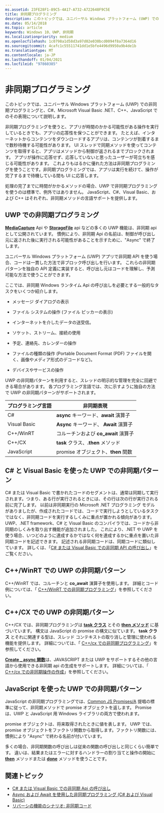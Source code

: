 ```yaml
---
ms.assetid: 23FE28F1-89C5-4A17-A732-A722648F9C5E
title: 非同期プログラミング
description: このトピックでは、ユニバーサル Windows プラットフォーム (UWP) での非同期プログラミングと、C#、Microsoft Visual Basic .NET、C++、JavaScript でのその表現について説明します。
ms.date: 05/14/2018
ms.topic: article
keywords: Windows 10、UWP、非同期
ms.localizationpriority: medium
ms.openlocfilehash: 1c0798a1d58d3a97d02e030bcd0094f8a7364d16
ms.sourcegitcommit: 4cafc1c55511741dd1e5bfe4496d9950a9b4de1b
ms.translationtype: MT
ms.contentlocale: ja-JP
ms.lasthandoff: 01/04/2021
ms.locfileid: "97860385"
---
```

# <a name="asynchronous-programming"></a>非同期プログラミング
このトピックでは、ユニバーサル Windows プラットフォーム (UWP) での非同期プログラミングと、C#、Microsoft Visual Basic .NET、C++、JavaScript でのその表現について説明します。

非同期プログラミングを使うと、アプリが時間のかかる可能性がある操作を実行しているときでも、アプリの応答性を保つことができます。 たとえば、インターネットからコンテンツをダウンロードするアプリは、コンテンツが到着するまで数秒待機する可能性があります。 UI スレッドで同期メソッドを使ってコンテンツを取得すると、アプリはメソッドから制御が返されるまでブロックされます。 アプリが操作に応答せず、応答していないと思ったユーザーが苛立ちを感じる可能性があります。 これよりもはるかに優れた方法は非同期プログラミングを使うことです。非同期プログラミングでは、アプリは実行を続けて、操作が完了するまで待機している間も UI に応答します。

処理の完了までに時間がかかるメソッドの場合、UWP で非同期プログラミングを使うのは標準で、例外ではありません。 JavaScript、C#、Visual Basic、および C++ はそれぞれ、非同期メソッドの言語サポートを提供します。

## <a name="asynchronous-programming-in-the-uwp"></a>UWP での非同期プログラミング
[**MediaCapture**](/uwp/api/Windows.Media.Capture.MediaCapture) Api や [**StorageFile**](/uwp/api/Windows.Storage.StorageFile) api などの多くの UWP 機能は、非同期 api として公開されています。 慣例により、非同期 Api の名前は、制御が呼び出し元に返された後に実行される可能性があることを示すために、"Async" で終了します。

ユニバーサル Windows プラットフォーム (UWP) アプリで非同期 API を使う場合、コードは一貫した方法で非ブロック呼び出しを行います。 これらの非同期パターンを独自の API 定義に実装すると、呼び出し元はコードを理解し、予測可能な方法で使うことができます。

ここでは、非同期 Windows ランタイム Api の呼び出しを必要とする一般的なタスクをいくつか紹介します。

-   メッセージ ダイアログの表示

-   ファイル システムの操作 (ファイル ピッカーの表示)

-   インターネットを介したデータの送受信。

-   ソケット、ストリーム、接続の使用

-   予定、連絡先、カレンダーの操作

-   ファイルの種類の操作 (Portable Document Format (PDF) ファイルを開く、画像やメディア形式のデコードなど)。

-   デバイスやサービスの操作

UWP の非同期パターンを利用すると、スレッドの明示的な管理を完全に回避できる場合があります。 各プログラミング言語では、次に示すように独自の方法で UWP の非同期パターンがサポートされます。

| プログラミング言語 | 非同期表現           |
|----------------------|---------------------------------------|
| C#                   | **async** キーワード、**await** 演算子 |
| Visual Basic         | **Async** キーワード、 **Await** 演算子 |
| C++/WinRT            | コルーチンおよび **co_await** 演算子  |
| C++/CX               | **task** クラス、**.then** メソッド      |
| JavaScript           | promise オブジェクト、**then** 関数     |

## <a name="asynchronous-patterns-in-uwp-using-c-and-visual-basic"></a>C# と Visual Basic を使った UWP での非同期パターン
C# または Visual Basic で書かれたコードのセグメントは、通常は同期して実行されます。つまり、ある行が実行されるときには、その行は次の行が実行される前に完了します。 以前は非同期実行の Microsoft .NET プログラミング モデルがありましたが、作成されたコードでは、コードで実行しようとしているタスクではなく、非同期コードを実行するしくみに重点が置かれる傾向があります。 UWP、.NET framework、C# と Visual Basic のコンパイラでは、コードから非同期のしくみを取り出す機能が追加されました。 これにより、.NET や UWP を使う場合、いつどのように達成するかではなく何を達成するかに重点を置いた非同期コードを記述できます。 記述される非同期コードは、同期コードに類似しています。 詳しくは、「[C# または Visual Basic での非同期 API の呼び出し](call-asynchronous-apis-in-csharp-or-visual-basic.md)」をご覧ください。

## <a name="asynchronous-patterns-in-uwp-with-cwinrt"></a>C++/WinRT での UWP の非同期パターン
C++/WinRT では、コルーチンと **co_await** 演算子を使用します。 詳細とコード例については、「 [C++/WinRT での非同期プログラミング](../cpp-and-winrt-apis/concurrency.md)」を参照してください。

## <a name="asynchronous-patterns-in-uwp-with-ccx"></a>C++/CX での UWP の非同期パターン
C++/CX では、非同期プログラミングは [**task クラス**](/cpp/parallel/concrt/reference/task-class) とその [**then メソッド**](/cpp/parallel/concrt/reference/task-class?view=vs-2017&preserve-view=true) に基づいています。 構文は JavaScript の promise の構文に似ています。 **task クラス** とそれに関連する型は、スレッド コンテキストの取り消しと管理に使われる機能を提供します。 詳細については、「 [C++/cx での非同期プログラミング](asynchronous-programming-in-cpp-universal-windows-platform-apps.md)」を参照してください。

[**Create \_ async 関数**](/cpp/parallel/concrt/reference/concurrency-namespace-functions?view=vs-2017&preserve-view=true)は、JAVASCRIPT または UWP をサポートするその他の言語から使用できる非同期 api の生成をサポートします。 詳細については、「 [C++/cx での非同期操作の作成](/cpp/parallel/concrt/creating-asynchronous-operations-in-cpp-for-windows-store-apps)」を参照してください。

## <a name="asynchronous-patterns-in-uwp-using-javascript"></a>JavaScript を使った UWP での非同期パターン
JavaScript の非同期プログラミングでは、[Common JS Promises/A](https://wiki.commonjs.org/wiki/Promises/A) 提唱の標準に従って、非同期メソッドで promise オブジェクトを返します。 Promise は、UWP と JavaScript 用 Windows ライブラリの両方で使われます。

promise オブジェクトは、将来取得されたときに値を表します。 UWP では、promise オブジェクトをファクトリ関数から取得します。ファクトリ関数には、慣例により "Async" で終わる名前が付いています。

多くの場合、非同期関数の呼び出しは従来の関数の呼び出しと同じくらい簡単です。 違いは、結果またはエラーに対するハンドラーの割り当てと操作の開始に [**then**](/previous-versions/windows/apps/br229728(v=win.10)) メソッドまたは [**done**](/previous-versions/windows/apps/hh701079(v=win.10)) メソッドを使うことです。

## <a name="related-topics"></a>関連トピック
* [C# または Visual Basic での非同期 Api の呼び出し](call-asynchronous-apis-in-csharp-or-visual-basic.md)
* [Async および Await を使用した非同期プログラミング (C# および Visual Basic)](/previous-versions/visualstudio/visual-studio-2012/hh191443(v=vs.110))
* [リバーシの機能のシナリオ: 非同期コード](/previous-versions/windows/apps/jj712233(v=win.10))
